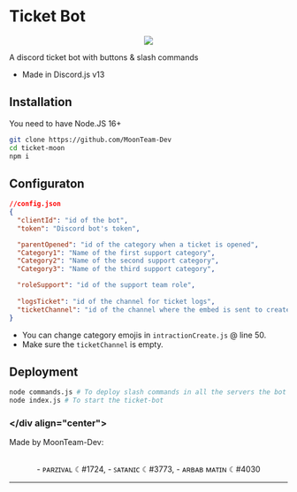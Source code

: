 # Ticket Bot

<div align="center">
<img src="https://cdn.discordapp.com/attachments/949780013337686066/993790917288919130/-_Discord_14_04_1401_12_38_23_._2.png" />
</div>

A discord ticket bot with buttons & slash commands
- Made in Discord.js v13

## Installation

You need to have Node.JS 16+

``````bash
git clone https://github.com/MoonTeam-Dev
cd ticket-moon
npm i
``````

## Configuraton

```json
//config.json
{
  "clientId": "id of the bot",
  "token": "Discord bot's token",

  "parentOpened": "id of the category when a ticket is opened",
  "Category1": "Name of the first support category",
  "Category2": "Name of the second support category",
  "Category3": "Name of the third support category",

  "roleSupport": "id of the support team role",
  
  "logsTicket": "id of the channel for ticket logs",
  "ticketChannel": "id of the channel where the embed is sent to create a ticket"
}
```

+ You can change category emojis in `intractionCreate.js` @ line 50.
+ Make sure the `ticketChannel` is empty.

## Deployment
```bash
node commands.js # To deploy slash commands in all the servers the bot is in
node index.js # To start the ticket-bot
```

### </div align="center">
<p> Made by MoonTeam-Dev:</p>
</div></br>

<div align="center"> 
   - ᴘᴀʀᴢɪᴠᴀʟ ☾#1724, 
   - ꜱᴀᴛᴀɴɪᴄ ☾#3773, 
   - ᴀʀʙᴀʙ ᴍᴀᴛɪɴ ☾#4030
</div>

----
